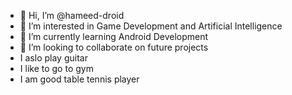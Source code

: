- 👋 Hi, I’m @hameed-droid
- 👀 I’m interested in Game Development and Artificial Intelligence
- 🌱 I’m currently learning Android Development
- 💞️ I’m looking to collaborate on future projects
- I aslo play guitar
- I like to go to gym
- I am good table tennis player

<!---
hameed-droid/hameed-droid is a ✨ special ✨ repository because its `README.md` (this file) appears on your GitHub profile.
You can click the Preview link to take a look at your changes.
--->
